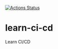 [![Actions Status](https://github.com/lmnzr/learn-ci-cd/workflows/cicd/badge.svg)](https://github.com/lmnzr/learn-ci-cd/actions)
# learn-ci-cd
Learn CI/CD
